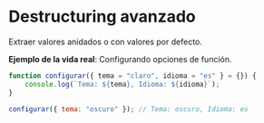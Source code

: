 # Destructuring avanzado

Extraer valores anidados o con valores por defecto.

**Ejemplo de la vida real**: Configurando opciones de función.

```javascript
function configurar({ tema = "claro", idioma = "es" } = {}) {
    console.log(`Tema: ${tema}, Idioma: ${idioma}`);
}

configurar({ tema: "oscuro" }); // Tema: oscuro, Idioma: es
```